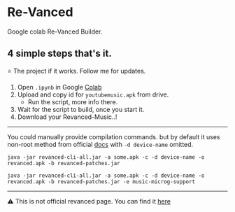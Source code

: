 # Re-Vanced

Google colab Re-Vanced Builder.<br>
## 4 simple steps that's it.
⭐ The project if it works. 
   Follow me for updates.

1. Open `.ipynb` in Google [Colab](https://colab.research.google.com/github/kazimmt/Colab-ReVanced-Builder/blob/music-builder/Re-Vanced.ipynb)
2. Upload and copy id for `youtubemusic.apk` from drive.
    * Run the script, more info there.
3. Wait for the script to build, once you start it. 
4. Download your Revanced-Music..!

<hr>

You could manually provide compilation commands.
 but by default it uses non-root method from official [docs](https://github.com/revanced/revanced-documentation/wiki/Using-the-ReVanced-CLI-and-installing-ReVanced)
with `-d device-name` omitted.
``` # Non-Root
java -jar revanced-cli-all.jar -a some.apk -c -d device-name -o revanced.apk -b revanced-patches.jar 
```
``` # Root
java -jar revanced-cli-all.jar -a some.apk -c -d device-name -o revanced.apk -b revanced-patches.jar -e music-microg-support
```
<hr>

⚠️ This is not official revanced page. 
You can find it [here](https://github.com/revanced/)
